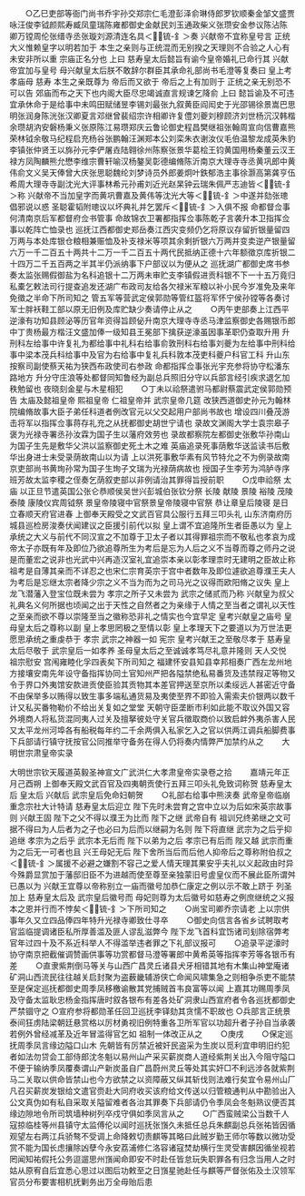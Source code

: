 <!-- { "loadSidebar": true } -->
　　○乙巳吏部等衙门尚书乔宇孙交郑宗仁毛澄彭泽俞琳侍郎罗钦顺秦金邹文盛贾咏汪俊李钺颜熙寿臧凤童瑞陈雍都御史金献民刘玉通政柴义张瓒安金参议陈沾陈  卿万镗周伦张缙寺丞张璇刘源清连名具＜锍-釒＞奏  兴献帝不宜称皇号言  正统大义惟赖皇字以明若加于  本生之亲则与正统混而无别揆之天理则不合验之人心有未安非所以重  宗庙正名分也  上曰  慈寿皇太后懿旨有谕今皇帝婚礼已命行其  兴献帝宜加与皇号  母兴献皇太后朕不敢辞尔群臣其承命礼部尚书毛澄等复奏曰  皇上考  孝庙母  慈寿  本生之亲既尊为  帝后而又欲于  帝后之上有加则于  正统之亲无别恐不可以告  郊庙而布之天下也内阁大臣尽忠竭诚直言规谏乞降俞  上曰  懿旨谕及不可违宜承休命于是给事中未鸣田赋储昱李锡刘最张九叙黄臣阎闳史于光邵锡徐景嵩巴思明张润身陈洸张汉卿夏言邓继曾裴绍宗许相卿许复僼刘夔刘穆顾济刘世杨沉汉韩楷余瓒胡汭安磐杨秉义张原陈江易瓒郑庆云鲁论御史程昌樊继祖张翰周宣向信曹嘉熊荣林钺余敬马纪程启充杨谷张鹏翰汪渊郑本公刘栾朱衣谢汝仪毛伯温黎龙成英朱豹李镇张仲贤王以旆孙元李俨屠垚陆翱徐州陈察张景华葛桧王钧黄国用杨秦董云汉王禄方凤陶麟熊允懋李维宗曹轩喻汉杨鏊吴彰德编脩陈沂南京大理寺寺丞黄巩郎中黄伟俞文义吴天俸曾大庆张思聪魏纶刘梦诗员外郎姜炯叶鉄郁浩主事徐灏高第龚亨伍希周大理寺寺副沈光大评事林希元孙甫刘近光赵杲钟云瑞朱佩严志迪皆＜锍-釒＞称  兴献帝不当加皇字而黄巩曹嘉及黄伟等沈光大等＜锍-釒＞中遂并劾张璁倡邪说以惑  圣聪霍韬附璁议以坏典礼并乞罢斥＜锍-釒＞入俱不报  命都督佥事何清南京后军都督府佥书管事  命故锦衣卫署都指挥佥事陈乾子言袭升本卫指挥佥事以乾阵亡恤录也  巡抚江西都御史郑岳奏江西灾变频仍乞将原议存留折银量留四万两与本处库银仓粮相兼赈恤及补支禄米等项其余剩折银六万两并变卖逆产银量留六万一千二百五十两共十二万一千二百五十两代民抵纳正德十六年额徵京库折银二十四万二千五百两之半其半仍派纳事下户部议以为便从之  巡抚湖广都御史席书参奏太监张赐假御盐为名科追银十二万两未审贮支李镇假进贡科银不下一十五万竟归私橐乞敕法司行提查追发还湖广布政司友给各欠禄米军粮以补小民今岁准免及来年免徵之半命下所司知之  管五军等营武定侯郭勋等管红盔将军怀宁侯孙镗等各奏讨军士胖袄鞋工部以原无旧例及库贮缺少奏请停止从之
　　○丙午吏部奏上江西平逆濠有功知县顾泌等历官年资得旨顾佖升南京大理寺寺丞马津监察御史各赐银币郎中丁贵杨最方楷汪文盛加俸一级知县王冕部下擒获逆濠虽因事革职仍查取升用  升刑科左给事中许复礼为都给事中礼科右给事俞敦刑科右给事刘夔为左给事中刑科给事中梁本茂兵科给事中及官为右给事中复礼兵科敦本茂吏科夔户科官工科  升山东按察司副使蔡天祐为狭西布政使司右参政  命都指挥佥事张光宇充参将协守松潘东路地方  升分守庄浪等处都督同知鲁经为副总兵照旧分守以兵部言经引疾求退乞加秩勉留也  夜晓刻金星与木星相犯
　　○丁未以祫祭遣驸马都尉蔡震武定侯郭勋预告  太庙及懿祖皇帝  熙祖皇帝  仁祖皇帝并  武宗皇帝几筵  改狭西道御史孙元为翰林院编脩故事大臣子弟任科道者例改官元以父交起用户部尚书故也  增设四川叠茂游击将军以指挥佥事蒋存礼充之从抚都御史胡世宁请也  录故文渊阁大学士袁宗皋子褒为光禄寺署丞孙汝霖为国子生以藩府效劳也  录故都察院左都御史张敷华孙南山为国子生先是敷华父洪以监察御史死土木之难  英庙追录死事荫敷华送监读书后敷华出身进士未受录荫故南山以为请  上以洪死事敷华素有风节特允之不为例录故南京吏部尚书黄珣孙常为国子生珣子文瑞为光禄荫病故也  授国子生李芳为鸿胪寺序班芳故太监李稷之侄奏乞荫叙吏部以非例请治其罪得旨授前职
　　○戊申祫祭  太庙  以正旦节遣英国公张仑恭顺侯吴世兴彭城伯张钦分祭  长陵  献陵  景陵  裕陵  茂陵  泰陵  康陵仪宾周钺祭  景皇帝陵寝中官祭景皇帝陵寝中官祭  恭让章皇后陵寝  是日立春顺天府官进春  上御奉天殿受之文武百官具公服行五拜三叩头礼  山东济南府历城县巡检房浚奏伏闻建议之臣援引前代以拟  皇上谓不宜追隆所生者臣愚以为  皇上承统之大义与前代不同汉宣之不加尊于卫太子者以其得罪祖宗而不敬私也孝哀为成帝太子亦既有年及即位乃欲追尊所生为考后是忘为人后之义不当尊而尊之师丹之说是而董宏之说非也光武中兴再造汉室礼宜追崇本亲以彰孝理柰时无建明之臣故止称祖考是自薄其亲而不详忍之也宋仁宗育英宗于宫中者数年及即位遽欲追尊濮王夫人为考后是忘继太宗者降少宗之义不当为而为之司马光之议得而欧阳脩之议失  皇上龙飞潜藩入登宝位既未尝为  孝宗之所子又未尝为  武宗之储贰而乃称  兴献皇为叔父礼典名义何所据也顷闻之出于天性之自然者之为亲缘于人情之至当者之谓礼以天性之至亲而欲不尊以崇隆至当之徽称恐非礼之情实也今宜早定  皇考兴献皇之庙号  皇母皇太后之尊称以副  皇上孝思罔极之至情以彰  皇上孝理天下之要道以为万世法更愿思承统之重虔恭于  孝宗  武宗之神器一如  宪宗  皇考兴献王之至敬尽孝于  慈寿皇太后尽敬于  武宗皇后一如孝养  圣母皇太后之至诚诚孝笃尽礼意并隆则  天人交悦  祖宗慰安  宫闱雍睦化孚四表矣下所司知之  福建怀安县知县幸邦相奏广西左龙州地方接壤安南先年设守备指挥协同土官知州严把各隘禁绝私易番货及违禁叚疋等物又令于界口外夷馆安款进贡使臣验其贡物其本差官押送至京所以柔绥远人甚密近守备不由保举多以贿得以致生事多端私通货易及夷使至界不即验入需索夫价银两以数千计又私买番物勒价不给出关复如之堂堂  天朝守臣垄断市利如此能不取议外国又容外境商人将私货混同夷人过关及擅拏彼处守关官兵徵取商价以致启衅外夷杀害人民又太平龙州河埠各有船税每年约二千余两俱入私家乞入之官以供两江调兵船脚费事下兵部请行镇守抚按官公同推举守备务在得人仍将奏内情弊严加禁约从之
　　大明世宗肃皇帝实录

大明世宗钦天履道英毅圣神宣文广武洪仁大孝肃皇帝实录卷之拾
　　嘉靖元年正月己酉朔  上御奉天殿文武百官及四夷朝贡使行五拜三叩头礼免致词称贺  慈寿皇太后  皇太后  兴献后  武宗皇后免命妇朝贺
　　○礼部右给事中熊浃奏  武帝皇帝临崩重念宗社大计特请  慈寿皇太后迎立  陛下先时未尝育之宫中立以为后如宋英宗故事则  兴献王固  陛下之父不得以濮王为比而  陛下之继  武帝自有  祖训兄终弟继之文可据不得曰为人后者为之子也必曰为后而以继嗣为名则  陛下将直继  武宗为之后乎抑追继  孝宗为之后乎  武宗本无后而  陛下以弟为之后  孝宗已有后而  陛又越  武宗而重为之后无一可者也且  兴王母妃无后  陛下舍所当后而后他人抑帝后之尊称附伯叔之＜锍-釒＞属援不必避之嫌割不容己之爱人情天理其果安乎夫礼以义起政由时异今殊爵显赏加于藩邸旧臣不为进越而使至尊至亲独蒙旧号虗皇仪而不展此臣所谓舛已愚以为  兴献王宜尊以帝称别立一庙而徽号加恭仁康定之例以示不敢上跻于  列圣加上  慈寿皇太后及  武宗皇后徽号而  母妃则尊为太后徽号如慈寿之例庶继统之义报本之恩并行而不悖矣＜锍-釒＞下所司知之
　　○尚宝司卿乔宗请老  上以宗供事年久又立四品俸四年特升光禄寺卿致仕寻卒
　　○御史向信言各省乡试聘取考官监临提调诸臣私所厚善滥及匪人谬乱滋弊今  陛下龙飞首科宜饬诸司刬除宿弊考官年过四十及不系近科举人不得滥举违者罪之下礼部议报可
　　○追录平逆濠时协守南京把截催调赞画供事等功赏都督马澄等署郎中黄希英等指挥李芳等各银币有差
　　○直隶紫荆倒马等关与山西广昌灵丘诸县犬牙相错其地有木集山神堂庵诸矿洞山西流民往往越关启封聚为盗薮畿辅游侠亡命闻风啸集急之则相争杀吏不能禁至是保定巡抚都御史周季凤移檄谕散其党捕贼首韦良富等以闻  上嘉其功赐周季凤及守备太监耿忠杨金指挥唐时叙各银布有差各处矿洞隶山西宣府者令各巡抚都御史严禁锢守之
○宣府参将都勋革任回卫巡抚李铎劾其贪懦不职故也
○兵部言正统景泰间狂虏陆梁朝廷悬赏格以厉材勇视旧例特重各卫所军官以功超升者子孙自当承袭若例外曾经减革及近年冒滥得官乞如  祖制一体改正从之
　　○庚戌
　　○保定巡抚周季凤言缘边隘口山木  先朝皆有厉禁近被奸民盗采为生炭以觅利宜申明旧约犯者如法勿贷会工部侍郎沈冬魁以易州山产采买薪炭商人道经紫荆关出入今阻守隘口不便于输纳季凤覆奏谓山产新炭虽自广昌蔚州灵丘等处其实奸□不利远涉各就紫荆马二关取以供命皆禁山也今方欲禁之以资障蔽又纵其斩伐则法难行矣宜令易州山厂凡召买薪炭发银给文遣官赍赴大同府收买该府给文传送以归管粮通判从中勘验出入公文真伪如有私自采取关隘留难者各治其罪奏下兵部请仍令季凤会冬魁熟议便否其缘边隙地令所司筑墙种树列卒戍守俱如季凤言从之
　　○广西蛮贼梁公当数千人寇掠临桂等州县镇守太监傅伦以闻时巡抚张嵿久未抵任总兵朱麒副总兵张祐皆因循观望左右两江兵骄骜不受调上命降敕切责麒等其略曰此贼岁勤王师尔等数以微功受赏不能为国长虑攘除凶孽今永安荔浦修仁洛容诸寇焚劫横行生灵受害麒因循坐视若罔闻知祐假托公务逗遛思州嵿闻命即安不时赴任皆怠玩失职罪各有归念当用人之时姑从原宥自后宜悉心思过以图后功敕至之日嵿星驰赴任与麒等严督张佑及土汉领军官员分布要害相机抚剿务出万全毋贻后患
